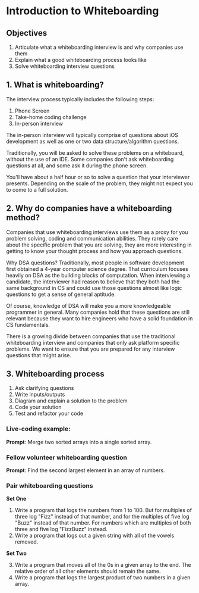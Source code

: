 # Introduction to Whiteboarding

## Objectives

1. Articulate what a whiteboarding interview is and why companies use them
2. Explain what a good whiteboarding process looks like
3. Solve whiteboarding interview questions

## 1. What is whiteboarding?

The interview process typically includes the following steps:

1. Phone Screen
2. Take-home coding challenge
3. In-person interview

The in-person interview will typically comprise of questions about iOS development as well as one or two data structure/algorithm questions.

Traditionally, you will be asked to solve these problems on a whiteboard, without the use of an IDE.  Some companies don't ask whiteboarding questions at all, and some ask it during the phone screen.

You'll have about a half hour or so to solve a question that your interviewer presents.  Depending on the scale of the problem, they might not expect you to come to a full solution.

## 2. Why do companies have a whiteboarding method?

Companies that use whiteboarding interviews use them as a proxy for you problem solving, coding and communication abilities.  They rarely care about the specific problem that you are solving, they are more interesting in getting to know your thought process and how you approach questions.

Why DSA questions?  Traditionally, most people in software development first obtained a 4-year computer science degree.  That curriculum focuses heavily on DSA as the building blocks of computation.  When interviewing a candidate, the interviewer had reason to believe that they both had the same background in CS and could use those questions almost like logic questions to get a sense of general aptitude.

Of course, knowledge of DSA will make you a more knowledgeable programmer in general.  Many companies hold that these questions are still relevant because they want to hire engineers who have a solid foundation in CS fundamentals.

There is a growing divide between companies that use the traditional whiteboarding interview and companies that only ask platform specific problems.  We want to ensure that you are prepared for any interview questions that might arise.

## 3. Whiteboarding process

1. Ask clarifying questions
2. Write inputs/outputs
3. Diagram and explain a solution to the problem
4. Code your solution
5. Test and refactor your code

### Live-coding example:

<b>Prompt</b>: Merge two sorted arrays into a single sorted array.

### Fellow volunteer whiteboarding question

<b>Prompt</b>: Find the second largest element in an array of numbers.

### Pair whiteboarding questions

<b>Set One</b>

1. Write a program that logs the numbers from 1 to 100. But for multiples of three log "Fizz" instead of that number, and for the multiples of five log "Buzz" instead of that number. For numbers which are multiples of both three and five log "FizzBuzz" instead.
2. Write a program that logs out a given string with all of the vowels removed.

<b>Set Two</b>

3. Write a program that moves all of the 0s in a given array to the end.  The relative order of all other elements should remain the same.
4. Write a program that logs the largest product of two numbers in a given array.
